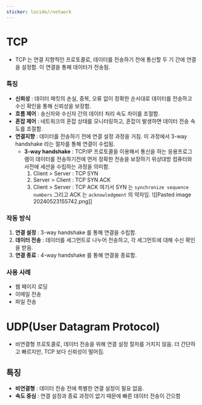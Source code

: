 ```yaml
---
sticker: lucide//network
---
```


# TCP

* TCP 는 연결 지향적인 프로토콜로, 데이터를 전송하기 전에 통신할 두 기 간에 연결을 설정함. 이 연결을 통해 데이터가 전송됨.

### 특징

* **신뢰성** : 데이터 패킷의 손실, 중복, 오류 없이 정확한 순서대로 데이터를 전송하고 수신 확인을 통해 신뢰성을 보장함.
* **흐름 제어** : 송신자와 수신자 간의 데이터 처리 속도 차이를 조절함.
* **혼잡 제어** : 네트워크의 혼잡 상태를 모니터링하고, 혼잡이 발생하면 데이터 전송 속도를 조절함.
* **연결지향** : 데이터를 전송하기 전에 연결 설정 과정을 거침. 이 과정에서 3-way handshake 라는 절차를 통해 연결이 수립됨.
	* **3-way handshake** : TCP/IP 프로토콜을 이용해서 통신을 하는 응용프로그램이 데이터를 전송하기전에 먼저 정확한 전송을 보장하기 위상대방 컴퓨터와 사전에 세션을 수립하는 과정을 의미함.
		1) Client > Server : TCP SYN
		2) Server > Client : TCP SYN ACK
		3) Client > Server : TCP ACK
		여기서 SYN 는 `synchronize sequence numbers` 그리고 ACK 는 `acknowledgment` 의 약자임.
![[Pasted image 20240523155742.png]]

### 작동 방식
1. **연결 설정** : 3-way handshake 를 통해 연결을 수립함.
2. **데이터 전송** : 데이터를 세그먼트로 나누어 전송하고, 각 세그먼트에 대해 수신 확인을 받음.
3. **연결 종료** : 4-way handshake 를 통해 연결을 종료함.

### 사용 사례
* 웹 페이지 로딩
* 이메일 전송
* 파일 전송


# UDP(User Datagram Protocol)

* 비연결형 프로토콜로, 데이터 전송을 위해 연결 설정 절차를 거치지 않음. 더 간단하고 빠르지만, TCP 보다 신뢰성이 떨어짐.

## 특징
* **비연결형** : 데이터 전송 전에 특별한 연결 설정이 필요 없음.
* **속도 중심** : 연결 설정과 종료 과정이 없기 때문에 빠른 데이터 전송이 간으함

